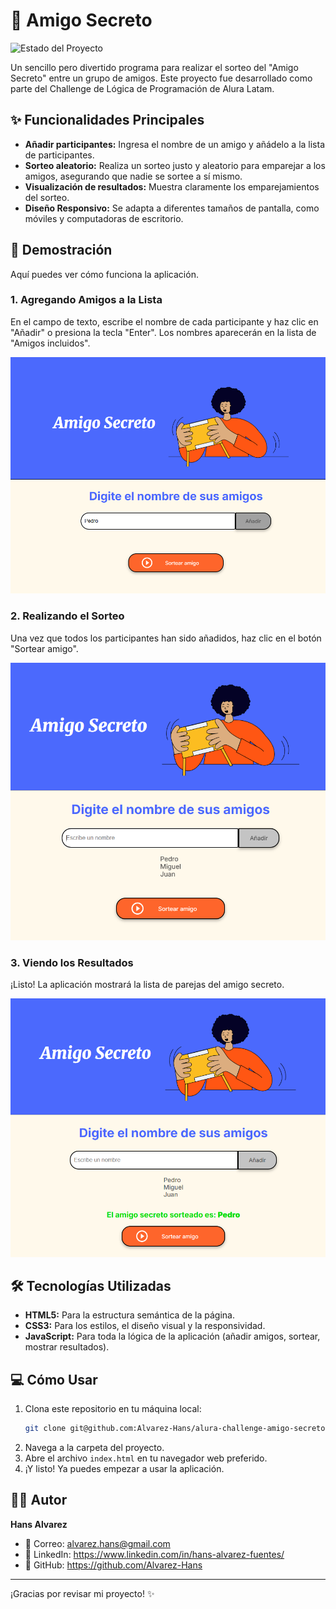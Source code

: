# 🤫 Amigo Secreto

![Estado del Proyecto](https://img.shields.io/badge/status-finalizado-green)

Un sencillo pero divertido programa para realizar el sorteo del "Amigo Secreto" entre un grupo de amigos. Este proyecto fue desarrollado como parte del Challenge de Lógica de Programación de Alura Latam.

## ✨ Funcionalidades Principales

-   **Añadir participantes:** Ingresa el nombre de un amigo y añádelo a la lista de participantes.
-   **Sorteo aleatorio:** Realiza un sorteo justo y aleatorio para emparejar a los amigos, asegurando que nadie se sortee a sí mismo.
-   **Visualización de resultados:** Muestra claramente los emparejamientos del sorteo.
-   **Diseño Responsivo:** Se adapta a diferentes tamaños de pantalla, como móviles y computadoras de escritorio.

## 🚀 Demostración

Aquí puedes ver cómo funciona la aplicación.

### 1. Agregando Amigos a la Lista

En el campo de texto, escribe el nombre de cada participante y haz clic en "Añadir" o presiona la tecla "Enter". Los nombres aparecerán en la lista de "Amigos incluidos".

![](assets/image1.png)

### 2. Realizando el Sorteo

Una vez que todos los participantes han sido añadidos, haz clic en el botón "Sortear amigo".

![](assets/image2.png)

### 3. Viendo los Resultados

¡Listo! La aplicación mostrará la lista de parejas del amigo secreto.

![](assets/image3.png)

## 🛠️ Tecnologías Utilizadas

-   **HTML5:** Para la estructura semántica de la página.
-   **CSS3:** Para los estilos, el diseño visual y la responsividad.
-   **JavaScript:** Para toda la lógica de la aplicación (añadir amigos, sortear, mostrar resultados).

## 💻 Cómo Usar

1.  Clona este repositorio en tu máquina local:
    ```bash
    git clone git@github.com:Alvarez-Hans/alura-challenge-amigo-secreto.git
    ```
2.  Navega a la carpeta del proyecto.
3.  Abre el archivo `index.html` en tu navegador web preferido.
4.  ¡Y listo! Ya puedes empezar a usar la aplicación.

## 👨‍💻 Autor

**Hans Alvarez**

-   📧 Correo: alvarez.hans@gmail.com
-   👔 LinkedIn: https://www.linkedin.com/in/hans-alvarez-fuentes/
-   🐙 GitHub: https://github.com/Alvarez-Hans

---

¡Gracias por revisar mi proyecto! ✨